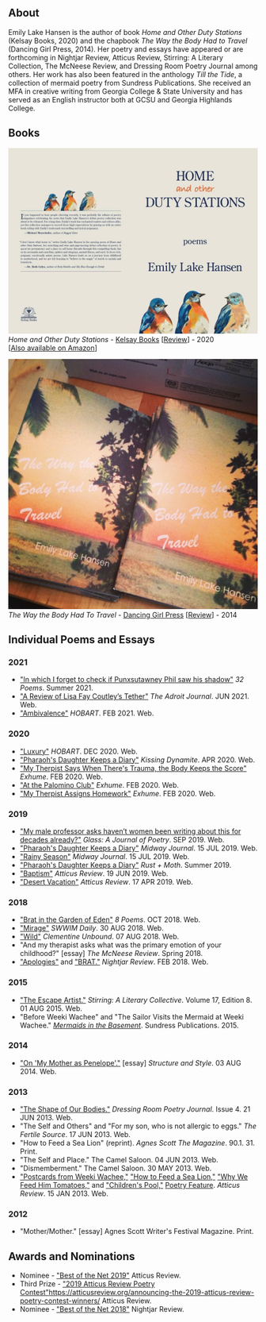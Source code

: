 ## About
Emily Lake Hansen is the author of book _Home and Other Duty Stations_
(Kelsay Books, 2020) and the chapbook _The Way the Body Had to
Travel_ (Dancing Girl Press, 2014). Her poetry and essays have appeared
or are forthcoming in Nightjar Review, Atticus Review, Stirring: A
Literary Collection, The McNeese Review, and Dressing Room Poetry
Journal among others. Her work has also been featured in the anthology
_Till the Tide_, a collection of mermaid poetry from Sundress
Publications. She received an MFA in creative writing from Georgia
College & State University and has served as an English instructor both at
GCSU and Georgia Highlands College.

## Books
[<img src="/assets/images/home_and_other_duty_stations.jpg" alt="Cover Image" />](https://kelsaybooks.com/products/home-and-other-duty-stations)  
_Home and Other Duty Stations_ - [Kelsay Books](https://kelsaybooks.com/products/home-and-other-duty-stations) [[Review](https://sundressblog.com/2020/04/07/sundress-reads-home-and-other-duty-stations/)] - 2020  
[[Also available on Amazon](https://www.amazon.com/Home-Other-Stations-Emily-Hansen/dp/1950462838)]

![Chapbook Cover](/assets/images/chapbook_cover.jpg)  
_The Way the Body Had To Travel_ - [Dancing Girl Press](https://dulcetshop.myshopify.com/products/the-way-the-body-had-to-travel-emily-lake-hansen) [[Review](https://www.upthestaircase.org/the-way-the-body-had-to-travel.html)] - 2014

## Individual Poems and Essays

### 2021
* ["In which I forget to check if Punxsutawney Phil saw his shadow"](https://32poems.com/issues/19-1-summer-2021/) _32 Poems_. Summer 2021.
* ["A Review of Lisa Fay Coutley’s Tether"](https://theadroitjournal.org/2021/06/23/a-review-of-lisa-fay-coutleys-tether-by-emily-lake-hansen/) _The Adroit Journal_. JUN 2021. Web.
* ["Ambivalence"](https://www.hobartpulp.com/web_features/ambivalence) _HOBART_. FEB 2021. Web.

### 2020
* ["Luxury"](https://www.hobartpulp.com/web_features/luxury) _HOBART_. DEC 2020. Web.
* ["Pharaoh's Daughter Keeps a Diary"](https://www.kissingdynamitepoetry.com/emily-lake-hansen-pharaohs-daughter.html) _Kissing Dynamite_. APR 2020. Web.
* ["My Therpist Says When There's Trauma, the Body Keeps the Score"](http://exhumemag.weebly.com/emily-lake-hansen.html) _Exhume_. FEB 2020. Web.
* ["At the Palomino Club"](http://exhumemag.weebly.com/emily-lake-hansen.html) _Exhume_. FEB 2020. Web.
* ["My Therpist Assigns Homework"](http://exhumemag.weebly.com/emily-lake-hansen.html) _Exhume_. FEB 2020. Web.

### 2019
* ["My male professor asks haven’t women been writing about this for decades already?"](http://www.glass-poetry.com/journal/2019/september/hansen-my.html) _Glass: A Journal of Poetry_. SEP 2019. Web.
* ["Pharaoh's Daughter Keeps a Diary"](http://midwayjournal.com/pharaohs-daughter-keeps-a-diary/) _Midway Journal_. 15 JUL 2019. Web.
* ["Rainy Season"](http://midwayjournal.com/rainy-season/) _Midway Journal_. 15 JUL 2019. Web.
* ["Pharaoh's Daughter Keeps a Diary"](https://rustandmoth.com/work/pharaohs-daughter-keeps-a-diary/) _Rust + Moth_. Summer 2019.
* ["Baptism"](https://atticusreview.org/baptism/) _Atticus Review_. 19 JUN 2019. Web.
* ["Desert Vacation"](https://atticusreview.org/desert-vacation) _Atticus Review_. 17 APR 2019. Web.

### 2018
* ["Brat in the Garden of Eden"](https://8poems.com/issue-four#/brat-in-the-garden-of-eden-emily-lake-hansen/) _8 Poems_. OCT 2018. Web.
* ["Mirage"](https://www.swwim.org/blog/2018/8/30/mirage-by-emily-lake-hansen) _SWWIM Daily_. 30 AUG 2018. Web.
* ["Wild"](https://clementineunbound.wordpress.com/2018/08/07/emily-lake-hansen-wild/) _Clementine Unbound_. 07 AUG 2018. Web.
* "And my therapist asks what was the primary emotion of your childhood?" [essay] _The McNeese Review_. Spring 2018.
* ["Apologies"](https://nightjarreview.com/emily-lake-hansen.html) and ["BRAT."](https://nightjarreview.com/emily-lake-hansen.html) _Nightjar Review_. FEB 2018. Web.

### 2015
* ["The Escape Artist."](http://www.sundresspublications.com/stirring/archives/v17/e8/hansene.htm) _Stirring: A Literary Collective_. Volume 17, Edition 8. 01 AUG 2015. Web.
* "Before Weeki Wachee" and "The Sailor Visits the Mermaid at Weeki Wachee." [_Mermaids in the Basement_](https://squareup.com/market/sundress-publications/till-the-tide-an-anthology-of-mermaid-poetry). Sundress Publications. 2015.

### 2014
* ["On 'My Mother as Penelope'."](http://structureandstyle.org/post/93705929440/my-mother-as-penelope) [essay] _Structure and Style_. 03 AUG 2014. Web.

### 2013
* ["The Shape of Our Bodies."](https://www.dressingroompoetryjournal.com/emily-lake-hansen.html) _Dressing Room Poetry Journal_. Issue 4. 21 JUN 2013. Web.
* "The Self and Others" and "For my son, who is not allergic to eggs." _The Fertile Source_. 17 JUN 2013. Web.
* "How to Feed a Sea Lion" (reprint). _Agnes Scott The Magazine_. 90.1. 31. Print.
* "The Self and Place." The Camel Saloon. 04 JUN 2013. Web.
* "Dismemberment." The Camel Saloon. 30 MAY 2013. Web.
* ["Postcards from Weeki Wachee,"](https://atticusreview.org/postcards-from-weeki-wachee/) ["How to Feed a Sea Lion,"](https://atticusreview.org/how-to-feed-a-sea-lion/) ["Why We Feed Him Tomatoes,"](https://atticusreview.org/why-we-feed-him-tomatoes/) and ["Children's Pool,"](https://atticusreview.org/childrens-pool/) [Poetry Feature](https://atticusreview.org/featured-poet-emily-lake-hansen/). _Atticus Review_. 15 JAN 2013. Web.

### 2012
* "Mother/Mother." [essay] Agnes Scott Writer's Festival Magazine. Print.

## Awards and Nominations
* Nominee - ["Best of the Net 2019"](https://atticusreview.org/best-of-the-net-nominations-2019/) Atticus Review.
* Third Prize - ["2019 Atticus Review Poetry Contest"]()https://atticusreview.org/announcing-the-2019-atticus-review-poetry-contest-winners/ Atticus Review.
* Nominee - ["Best of the Net 2018"](https://nightjarreview.com/awards.html) Nightjar Review.
